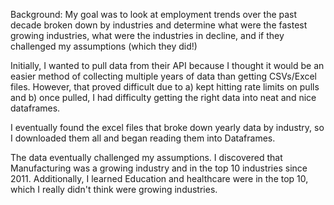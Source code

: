 Background: My goal was to look at employment trends over the past decade broken down by industries and determine what were the fastest growing industries, what were the industries in decline, and if they challenged my assumptions (which they did!)

Initially, I wanted to pull data from their API because I thought it would be an easier method of collecting multiple years of data than getting CSVs/Excel files. However, that proved difficult due to a) kept hitting rate limits on pulls and b) once pulled, I had difficulty getting the right data into neat and nice dataframes.

I eventually found the excel files that broke down yearly data by industry, so I downloaded them all and began reading them into Dataframes.

The data eventually challenged my assumptions. I discovered that Manufacturing was a growing industry and in the top 10 industries since 2011. Additionally, I learned Education and healthcare were in the top 10, which I really didn't think were growing industries.

